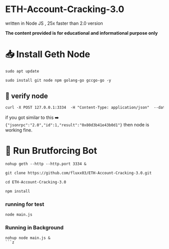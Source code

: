 #  ETH-Account-Cracking-3.0 

written in Node JS , 25x faster than 2.0 version

**The content provided is for educational and informational purpose only**


# :inbox_tray: Install Geth Node

```diff
sudo apt update

sudo install git node npm golang-go gccgo-go -y
```
## :test_tube: verify node

```diff
curl -X POST 127.0.0.1:3334  -H "Content-Type: application/json"  --data  ' { "jsonrpc": "2.0", "method": "eth_getBalance", "params": ["0x34a45419f5fb329aa948Fa3C50bd150Cae0D50c8", "latest"], "id": 1 } '

```

if you got similar to this :arrow_right: `{"jsonrpc":"2.0","id":1,"result":"0x80d3b41e43b0d1"}` then node is working fine.

# :robot: Run Brutforcing Bot 
```diff
nohup geth --http --http.port 3334 &

git clone https://github.com/fluxx03/ETH-Account-Cracking-3.0.git

cd ETH-Account-Cracking-3.0

npm install
```
### running for test

```diff
node main.js
```
### Running in Background
```dnf
nohup node main.js &
```z



